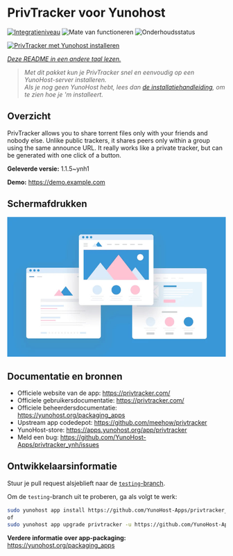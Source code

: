 <!--
NB: Deze README is automatisch gegenereerd door <https://github.com/YunoHost/apps/tree/master/tools/readme_generator>
Hij mag NIET handmatig aangepast worden.
-->

# PrivTracker voor Yunohost

[![Integratieniveau](https://apps.yunohost.org/badge/integration/privtracker)](https://ci-apps.yunohost.org/ci/apps/privtracker/)
![Mate van functioneren](https://apps.yunohost.org/badge/state/privtracker)
![Onderhoudsstatus](https://apps.yunohost.org/badge/maintained/privtracker)

[![PrivTracker met Yunohost installeren](https://install-app.yunohost.org/install-with-yunohost.svg)](https://install-app.yunohost.org/?app=privtracker)

*[Deze README in een andere taal lezen.](./ALL_README.md)*

> *Met dit pakket kun je PrivTracker snel en eenvoudig op een YunoHost-server installeren.*  
> *Als je nog geen YunoHost hebt, lees dan [de installatiehandleiding](https://yunohost.org/install), om te zien hoe je 'm installeert.*

## Overzicht

PrivTracker allows you to share torrent files only with your friends and nobody else. Unlike public trackers, it shares peers only within a group using the same announce URL. It really works like a private tracker, but can be generated with one click of a button.


**Geleverde versie:** 1.1.5~ynh1

**Demo:** <https://demo.example.com>

## Schermafdrukken

![Schermafdrukken van PrivTracker](./doc/screenshots/example.jpg)

## Documentatie en bronnen

- Officiele website van de app: <https://privtracker.com/>
- Officiele gebruikersdocumentatie: <https://privtracker.com/>
- Officiele beheerdersdocumentatie: <https://yunohost.org/packaging_apps>
- Upstream app codedepot: <https://github.com/meehow/privtracker>
- YunoHost-store: <https://apps.yunohost.org/app/privtracker>
- Meld een bug: <https://github.com/YunoHost-Apps/privtracker_ynh/issues>

## Ontwikkelaarsinformatie

Stuur je pull request alsjeblieft naar de [`testing`-branch](https://github.com/YunoHost-Apps/privtracker_ynh/tree/testing).

Om de `testing`-branch uit te proberen, ga als volgt te werk:

```bash
sudo yunohost app install https://github.com/YunoHost-Apps/privtracker_ynh/tree/testing --debug
of
sudo yunohost app upgrade privtracker -u https://github.com/YunoHost-Apps/privtracker_ynh/tree/testing --debug
```

**Verdere informatie over app-packaging:** <https://yunohost.org/packaging_apps>
